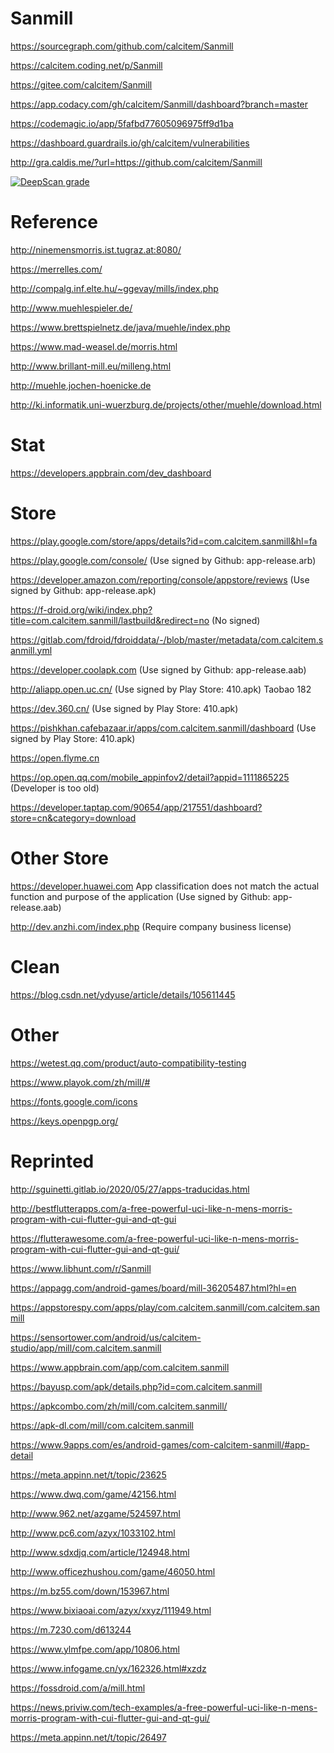 # Sanmill

https://sourcegraph.com/github.com/calcitem/Sanmill

https://calcitem.coding.net/p/Sanmill

https://gitee.com/calcitem/Sanmill

https://app.codacy.com/gh/calcitem/Sanmill/dashboard?branch=master

https://codemagic.io/app/5fafbd77605096975ff9d1ba

https://dashboard.guardrails.io/gh/calcitem/vulnerabilities

http://gra.caldis.me/?url=https://github.com/calcitem/Sanmill

[![DeepScan grade](https://deepscan.io/api/teams/12207/projects/15212/branches/300581/badge/grade.svg)](https://deepscan.io/dashboard#view=project&tid=12207&pid=15212&bid=300581)

# Reference

http://ninemensmorris.ist.tugraz.at:8080/

https://merrelles.com/

http://compalg.inf.elte.hu/~ggevay/mills/index.php

http://www.muehlespieler.de/

https://www.brettspielnetz.de/java/muehle/index.php

https://www.mad-weasel.de/morris.html

http://www.brillant-mill.eu/milleng.html

http://muehle.jochen-hoenicke.de

http://ki.informatik.uni-wuerzburg.de/projects/other/muehle/download.html

# Stat

https://developers.appbrain.com/dev_dashboard

# Store

https://play.google.com/store/apps/details?id=com.calcitem.sanmill&hl=fa

https://play.google.com/console/
(Use signed by Github: app-release.arb)

https://developer.amazon.com/reporting/console/appstore/reviews
(Use signed by Github: app-release.apk)

https://f-droid.org/wiki/index.php?title=com.calcitem.sanmill/lastbuild&redirect=no
(No signed)

https://gitlab.com/fdroid/fdroiddata/-/blob/master/metadata/com.calcitem.sanmill.yml

https://developer.coolapk.com
(Use signed by Github: app-release.aab)

http://aliapp.open.uc.cn/
(Use signed by Play Store: 410.apk)
Taobao 182

https://dev.360.cn/
(Use signed by Play Store: 410.apk)

https://pishkhan.cafebazaar.ir/apps/com.calcitem.sanmill/dashboard
(Use signed by Play Store: 410.apk)

https://open.flyme.cn

https://op.open.qq.com/mobile_appinfov2/detail?appid=1111865225
(Developer is too old)

https://developer.taptap.com/90654/app/217551/dashboard?store=cn&category=download

# Other Store

https://developer.huawei.com
App classification does not match the actual function and purpose of the application
(Use signed by Github: app-release.aab)

http://dev.anzhi.com/index.php
(Require company business license)

# Clean

https://blog.csdn.net/ydyuse/article/details/105611445

# Other

https://wetest.qq.com/product/auto-compatibility-testing

https://www.playok.com/zh/mill/#

https://fonts.google.com/icons

https://keys.openpgp.org/

# Reprinted

http://sguinetti.gitlab.io/2020/05/27/apps-traducidas.html

http://bestflutterapps.com/a-free-powerful-uci-like-n-mens-morris-program-with-cui-flutter-gui-and-qt-gui

https://flutterawesome.com/a-free-powerful-uci-like-n-mens-morris-program-with-cui-flutter-gui-and-qt-gui/

https://www.libhunt.com/r/Sanmill

https://appagg.com/android-games/board/mill-36205487.html?hl=en

https://appstorespy.com/apps/play/com.calcitem.sanmill/com.calcitem.sanmill

https://sensortower.com/android/us/calcitem-studio/app/mill/com.calcitem.sanmill

https://www.appbrain.com/app/com.calcitem.sanmill

https://bayusp.com/apk/details.php?id=com.calcitem.sanmill

https://apkcombo.com/zh/mill/com.calcitem.sanmill/

https://apk-dl.com/mill/com.calcitem.sanmill

https://www.9apps.com/es/android-games/com-calcitem-sanmill/#app-detail

https://meta.appinn.net/t/topic/23625

https://www.dwq.com/game/42156.html

http://www.962.net/azgame/524597.html

http://www.pc6.com/azyx/1033102.html

http://www.sdxdjq.com/article/124948.html

http://www.officezhushou.com/game/46050.html

https://m.bz55.com/down/153967.html

https://www.bixiaoai.com/azyx/xxyz/111949.html

https://m.7230.com/d613244

https://www.ylmfpe.com/app/10806.html

https://www.infogame.cn/yx/162326.html#xzdz

https://fossdroid.com/a/mill.html

https://news.priviw.com/tech-examples/a-free-powerful-uci-like-n-mens-morris-program-with-cui-flutter-gui-and-qt-gui/

https://meta.appinn.net/t/topic/26497

